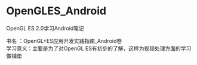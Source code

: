 # OpenGLES_Android
OpenGL ES 2.0学习Android笔记


书名 ：OpenGL+ES应用开发实践指南_Android卷<br>
学习意义：主要是为了对OpenGL ES有初步的了解，这样为视频处理方面的学习做铺垫
